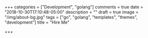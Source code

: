 +++
categories = ["Development", "golang"]
comments = true
date = "2018-10-30T17:10:48-05:00"
description = ""
draft = true
image = "/img/about-bg.jpg"
tags = ["go", "golang", "templates", "themes", "development"]
title = "Hire Me"

+++
